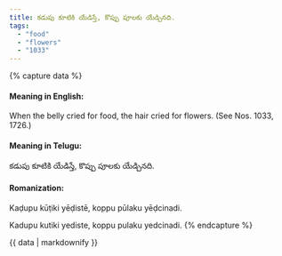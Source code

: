 ```yaml
---
title: కడుపు కూటికి యేడిస్తే, కొప్పు పూలకు యేడ్చినది.
tags:
  - "food"
  - "flowers"
  - "1033"
---
```


{% capture data %}
#### Meaning in English:
When the belly cried for food, the hair cried for flowers.
(See Nos. 1033, 1726.)

#### Meaning in Telugu:
కడుపు కూటికి యేడిస్తే, కొప్పు పూలకు యేడ్చినది.

#### Romanization:
Kaḍupu kūṭiki yēḍistē, koppu pūlaku yēḍcinadi.

Kadupu kutiki yediste, koppu pulaku yedcinadi.
{% endcapture %}

{{ data | markdownify }}

